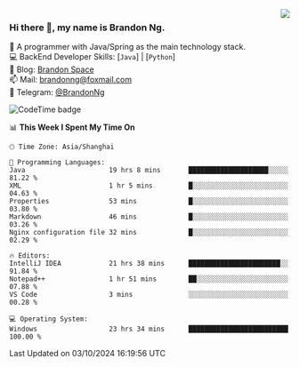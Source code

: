 <img  align="right" src="https://github-readme-stats-brandon0824.vercel.app/api/top-langs/?username=brandon0824&layout=compact">

### Hi there 👋, my name is Brandon Ng.

🌱 A programmer with Java/Spring as the main technology stack.  
💻 BackEnd Developer Skills: [`Java`] | [`Python`]  
📝 Blog: [Brandon Space](https://brandonng.tech)  
📫 Mail: brandonng@foxmail.com  
📰 Telegram: [@BrandonNg](https://t.me/BrandonNg24)  

![CodeTime badge](https://img.shields.io/endpoint?style=flat-square&url=https%3A%2F%2Fapi.codetime.dev%2Fshield%3Fid%3D128%26project%3D%26in%3D604800000)

<!--START_SECTION:waka-->
📊 **This Week I Spent My Time On** 

```text
🕑︎ Time Zone: Asia/Shanghai

💬 Programming Languages: 
Java                     19 hrs 8 mins       ████████████████████░░░░░   81.22 % 
XML                      1 hr 5 mins         █░░░░░░░░░░░░░░░░░░░░░░░░   04.63 % 
Properties               53 mins             █░░░░░░░░░░░░░░░░░░░░░░░░   03.80 % 
Markdown                 46 mins             █░░░░░░░░░░░░░░░░░░░░░░░░   03.26 % 
Nginx configuration file 32 mins             █░░░░░░░░░░░░░░░░░░░░░░░░   02.29 % 

🔥 Editors: 
IntelliJ IDEA            21 hrs 38 mins      ███████████████████████░░   91.84 % 
Notepad++                1 hr 51 mins        ██░░░░░░░░░░░░░░░░░░░░░░░   07.88 % 
VS Code                  3 mins              ░░░░░░░░░░░░░░░░░░░░░░░░░   00.28 % 

💻 Operating System: 
Windows                  23 hrs 34 mins      █████████████████████████   100.00 % 
```


 Last Updated on 03/10/2024 16:19:56 UTC
<!--END_SECTION:waka-->
